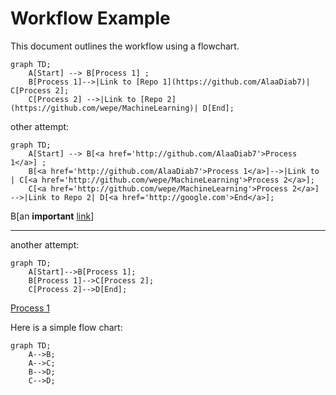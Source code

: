 # Workflow Example

This document outlines the workflow using a flowchart.

```mermaid
graph TD;
    A[Start] --> B[Process 1] ;
    B[Process 1]-->|Link to [Repo 1](https://github.com/AlaaDiab7)| C[Process 2];
    C[Process 2] -->|Link to [Repo 2](https://github.com/wepe/MachineLearning)| D[End];
```

other attempt:
```mermaid
graph TD;
    A[Start] --> B[<a href='http://github.com/AlaaDiab7'>Process 1</a>] ;
    B[<a href='http://github.com/AlaaDiab7'>Process 1</a>]-->|Link to | C[<a href='http://github.com/wepe/MachineLearning'>Process 2</a>];
    C[<a href='http://github.com/wepe/MachineLearning'>Process 2</a>] -->|Link to Repo 2| D[<a href='http://google.com'>End</a>];
```
B[an <b>important</b> <a href='http://google.com'>link</a>]

---

another attempt:
```mermaid
graph TD;
    A[Start]-->B[Process 1];
    B[Process 1]-->C[Process 2];
    C[Process 2]-->D[End];
```

<a href='http://github.com/AlaaDiab7'>Process 1</a>


Here is a simple flow chart:

```mermaid
graph TD;
    A-->B;
    A-->C;
    B-->D;
    C-->D;
```
